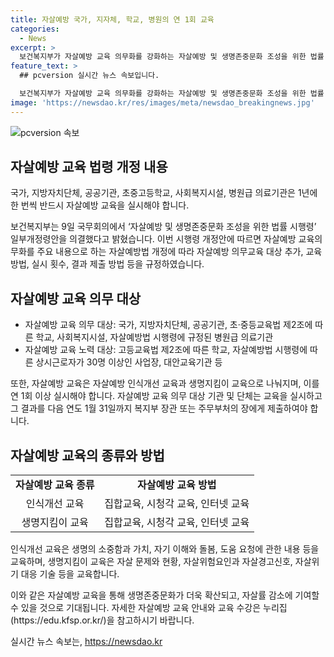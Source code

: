 ```yaml
---
title: 자살예방 국가, 지자체, 학교, 병원의 연 1회 교육
categories:
  - News
excerpt: >
  보건복지부가 자살예방 교육 의무화를 강화하는 자살예방 및 생명존중문화 조성을 위한 법률 시행령 일부개정령안을 국무회의에서 의결했다. 국가, 지방자치단체, 학교, 병원 등은 매년 자살예방 교육을 실시해야 하며, 교육 내용과 방법에 대한 규정이 포함되었다. 자살예방 교육을 통해 생명존중문화 확산과 자살률 감소에 기여할 것으로 기대되며, 더 자세한 내용은 보건복지부로 문의할 수 있다. (150자)
feature_text: >
  ## pcversion 실시간 뉴스 속보입니다.

  보건복지부가 자살예방 교육 의무화를 강화하는 자살예방 및 생명존중문화 조성을 위한 법률 시행령 일부개정령안을 국무회의에서 의결했다. 국가, 지방자치단체, 학교, 병원 등은 매년 자살예방 교육을 실시해야 하며, 교육 내용과 방법에 대한 규정이 포함되었다. 자살예방 교육을 통해 생명존중문화 확산과 자살률 감소에 기여할 것으로 기대되며, 더 자세한 내용은 보건복지부로 문의할 수 있다. (150자)
image: 'https://newsdao.kr/res/images/meta/newsdao_breakingnews.jpg'
---
```


<p><img src="https://newsdao.kr/res/images/meta/newsdao_breakingnews.jpg" alt="pcversion 속보" /></p>

<h2 data-ke-size="size26">자살예방 교육 법령 개정 내용</h2>

<p>국가, 지방자치단체, 공공기관, 초중고등학교, 사회복지시설, 병원급 의료기관은 1년에 한 번씩 반드시 자살예방 교육을 실시해야 합니다.</p>

<p data-ke-size="size16">보건복지부는 9일 국무회의에서 ‘자살예방 및 생명존중문화 조성을 위한 법률 시행령’ 일부개정령안을 의결했다고 밝혔습니다. 이번 시행령 개정안에 따르면 자살예방 교육의무화를 주요 내용으로 하는 자살예방법 개정에 따라 자살예방 의무교육 대상 추가, 교육 방법, 실시 횟수, 결과 제출 방법 등을 규정하였습니다.</p>

<h2 data-ke-size="size26">자살예방 교육 의무 대상</h2>

<ul>
    <li>자살예방 교육 의무 대상: 국가, 지방자치단체, 공공기관, 초·중등교육법 제2조에 따른 학교, 사회복지시설, 자살예방법 시행령에 규정된 병원급 의료기관</li>
    <li>자살예방 교육 노력 대상: 고등교육법 제2조에 따른 학교, 자살예방법 시행령에 따른 상시근로자가 30명 이상인 사업장, 대안교육기관 등</li>
</ul>

<p data-ke-size="size16">또한, 자살예방 교육은 자살예방 인식개선 교육과 생명지킴이 교육으로 나눠지며, 이를 연 1회 이상 실시해야 합니다. 자살예방 교육 의무 대상 기관 및 단체는 교육을 실시하고 그 결과를 다음 연도 1월 31일까지 복지부 장관 또는 주무부처의 장에게 제출하여야 합니다.</p>

<h2 data-ke-size="size26">자살예방 교육의 종류와 방법</h2>

<table>
    <tr>
        <td style="text-align: center; height: 17px;"><b>자살예방 교육 종류</b></td>
        <td style="text-align: center; height: 17px;"><b>자살예방 교육 방법</b></td>
    </tr>
    <tr>
        <td style="text-align: center; height: 17px;">인식개선 교육</td>
        <td style="text-align: center; height: 17px;">집합교육, 시청각 교육, 인터넷 교육</td>
    </tr>
    <tr>
        <td style="text-align: center; height: 17px;">생명지킴이 교육</td>
        <td style="text-align: center; height: 17px;">집합교육, 시청각 교육, 인터넷 교육</td>
    </tr>
</table>

<p data-ke-size="size16">인식개선 교육은 생명의 소중함과 가치, 자기 이해와 돌봄, 도움 요청에 관한 내용 등을 교육하며, 생명지킴이 교육은 자살 문제와 현황, 자살위험요인과 자살경고신호, 자살위기 대응 기술 등을 교육합니다.</p>

<p data-ke-size="size16">이와 같은 자살예방 교육을 통해 생명존중문화가 더욱 확산되고, 자살률 감소에 기여할 수 있을 것으로 기대됩니다. 자세한 자살예방 교육 안내와 교육 수강은 누리집(https://edu.kfsp.or.kr/)을 참고하시기 바랍니다.</p>
실시간 뉴스 속보는, <a href="https://newsdao.kr" rel="dofollow">https://newsdao.kr</a>


